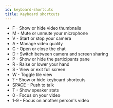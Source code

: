```yaml
---
id: keyboard-shortcuts
title: Keyboard shortcuts
---
```


* F - Show or hide video thumbnails
* M - Mute or unmute your microphone
* V - Start or stop your camera
* A - Manage video quality
* C - Open or close the chat
* D - Switch between camera and screen sharing
* P - Show or hide the participants pane
* R - Raise or lower your hand
* S - View or exit full screen
* W - Toggle tile view
* ? - Show or hide keyboard shortcuts
* SPACE - Push to talk
* T - Show speaker stats
* 0 - Focus on your video
* 1-9 - Focus on another person's video
